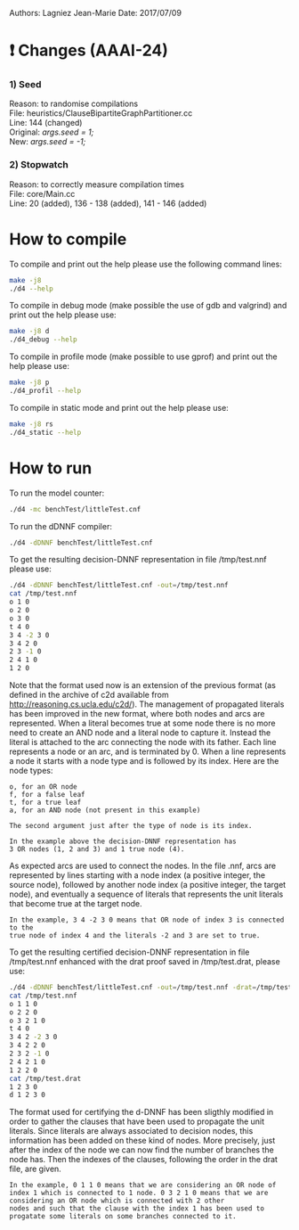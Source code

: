 Authors: Lagniez Jean-Marie
Date: 2017/07/09

# :exclamation: Changes (AAAI-24)

### 1) Seed
Reason: to randomise compilations <br>
File: heuristics/ClauseBipartiteGraphPartitioner.cc <br>
Line: 144 (changed) <br>
Original: *args.seed = 1;* <br>
New: *args.seed = -1;*

### 2) Stopwatch
Reason: to correctly measure compilation times <br>
File: core/Main.cc <br>
Line: 20 (added), 136 - 138 (added), 141 - 146 (added)

# How to compile

To compile and print out the help please use the following command lines:

```bash
make -j8
./d4 --help
```

To compile in debug mode (make possible the use of gdb and valgrind) and print out the help  please use:

```bash
make -j8 d
./d4_debug --help
```

To compile in profile mode (make possible to use gprof) and print out the help please use:

```bash
make -j8 p
./d4_profil --help
```


To compile in static mode and print out the help please use:

```bash
make -j8 rs
./d4_static --help
```

# How to run

To run the model counter:

```bash
./d4 -mc benchTest/littleTest.cnf
```

To run the dDNNF compiler:

```bash
./d4 -dDNNF benchTest/littleTest.cnf
```

To get the resulting decision-DNNF representation in file /tmp/test.nnf please use:

```bash
./d4 -dDNNF benchTest/littleTest.cnf -out=/tmp/test.nnf
cat /tmp/test.nnf
o 1 0
o 2 0
o 3 0
t 4 0
3 4 -2 3 0
3 4 2 0
2 3 -1 0
2 4 1 0
1 2 0
```


Note that the format used now is an extension of the previous format
(as defined in the archive of c2d available from http://reasoning.cs.ucla.edu/c2d/).
The management of propagated literals has been improved in the new format, where
both nodes and arcs are represented. When a literal becomes true at some node
there is no more need to create an AND node and a literal node to capture it.
Instead the literal is attached to the arc connecting the node with its father.
Each line represents a node or an arc, and is terminated by 0.
When a line represents a node it starts with a node type and is followed by its index.
Here are the node types:

    o, for an OR node
    f, for a false leaf
    t, for a true leaf
    a, for an AND node (not present in this example)

    The second argument just after the type of node is its index.

    In the example above the decision-DNNF representation has
    3 OR nodes (1, 2 and 3) and 1 true node (4).

As expected arcs are used to connect the nodes.
In the file .nnf, arcs are represented by lines starting with a node index
(a positive integer, the source node), followed by another node index
(a positive integer, the target node), and eventually a sequence of literals
that represents the unit literals that become true at the target node.


    In the example, 3 4 -2 3 0 means that OR node of index 3 is connected to the
    true node of index 4 and the literals -2 and 3 are set to true.


To get the resulting certified decision-DNNF representation in file /tmp/test.nnf enhanced
with the drat proof saved in /tmp/test.drat, please use:

```bash
./d4 -dDNNF benchTest/littleTest.cnf -out=/tmp/test.nnf -drat=/tmp/test.drat
cat /tmp/test.nnf
o 1 1 0
o 2 2 0
o 3 2 1 0
t 4 0
3 4 2 -2 3 0
3 4 2 2 0
2 3 2 -1 0
2 4 2 1 0
1 2 2 0
cat /tmp/test.drat
1 2 3 0
d 1 2 3 0
```

The format used for certifying the d-DNNF has been sligthly modified in order to gather the clauses that have been used to propagate the unit literals.
Since literals are always associated to decision nodes, this information has been added on these kind of nodes.
More precisely, just after the index of the node we can now find the number of branches the node has.
Then the indexes of the clauses, following the order in the drat file, are given.


    In the example, 0 1 1 0 means that we are considering an OR node of index 1 which is connected to 1 node. 0 3 2 1 0 means that we are considering an OR node which is connected with 2 other 
    nodes and such that the clause with the index 1 has been used to progatate some literals on some branches connected to it.
    
